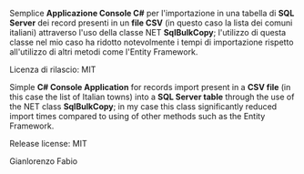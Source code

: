 Semplice <b>Applicazione Console C#</b> per l'importazione in una tabella di <b>SQL Server</b> dei record presenti in un <b>file CSV</b> (in questo caso la lista dei comuni italiani) attraverso l'uso della classe NET <b>SqlBulkCopy</b>;
l'utilizzo di questa classe nel mio caso ha ridotto notevolmente i tempi di importazione rispetto all'utilizzo di altri metodi come l'Entity Framework. 

Licenza di rilascio: MIT

Simple <b>C# Console Application</b> for records import present in a <b>CSV file</b> (in this case the list of Italian towns) into a <b>SQL Server table</b> through the use of the NET class <b>SqlBulkCopy</b>; 
in my case this class significantly reduced import times compared to using of other methods such as the Entity Framework.

Release license: MIT

Gianlorenzo Fabio